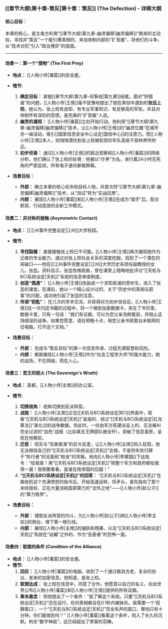 ### **[[章节大纲\第十章-策反|第十章：策反]] (The Defection) - 详细大纲**

#### **核心目标：**
本章的核心，是主角方利用“[[章节大纲\第九章-幽灵偏移|幽灵偏移]]”换来的主动权，寻找并“策反”一个能引爆真相的、来自体制内部的“扩音器”，将他们的斗争，从“技术对抗”引入“政治博弈”的层面。

---

#### **场景一：第一个“猎物” (The First Prey)**

*   **地点：** [[人物小传|潘莫]]的安全屋。
*   **情节:**
    1.  **确定目标：** 紧接[[章节大纲\第九章-风筝线|第九章]]结尾。面对“狩猎谁”的问题，[[人物小传|王倩]]毫不犹豫地提出了她在黑狱中遇到的**张远上校**。她认为，张上校有良知、有专业军事知识、有足够高的军衔，并且对体制怀有深刻的怨恨，是完美的“扩音器”人选。
    2.  **幽灵的凝视：** [[人物小传|潘莫]]立刻开始行动。他利用“[[章节大纲\第九章-幽灵偏移|幽灵偏移]]”技术，让[[人物小传|王倩]]的“幽灵位置”在城市另一端活动，吸引[[国家信息安全中心设定|国信中心]]的注意力。而[[人物小传|王倩]]本人，则悄悄潜伏到张上校被软禁的军队高级干部休养所附近。
    3.  **初步侦查：** 通过[[人物小传|王倩]]的抵近观察和[[人物小传|潘莫]]的网络分析，他们确认了张上校的处境：他被以“疗养”为名，进行着24小时无死角的严密监视，所有电子通讯都被屏蔽。

*   **场景目标：**
    *   **外部：** 确立本章的核心任务和目标人物，并首次将“[[章节大纲\第九章-幽灵偏移|幽灵偏移]]”技术，从“测试”转为“实战应用”。
    *   **内部：** 展现[[人物小传|潘莫]]和[[人物小传|王倩]]在成为“猎手”后，配合默契、行动高效的全新工作模式。

#### **场景二：非对称的接触 (Asymmetric Contact)**

*   **地点：** [[江州事件完整设定|江州]]大学校园。
*   **情节:**
    1.  **寻找裂缝：** 直接接触张上校已不可能。[[人物小传|王倩]]再次展现她作为记者的专业能力，通过对张上校社会关系的深度挖掘，找到了一个潜在的突破口——他在[[江州事件完整设定|江州]]大学历史系担任副教授的女儿，张芸。资料显示，张芸性格刚直，曾在课堂上隐晦地批评过“[[天机与BCI系统设定|天机]]”系统的信息审查制度。
    2.  **创造“偶遇”：** [[人物小传|王倩]]伪装成一个求知若渴的旁听生，进入了张芸的课堂。在课后，她以一个精心设计过的、关于“历史中的真相与叙事”的问题，成功地引起了张芸的注意。
    3.  **传递“钥匙”：** 在几次的学术交流，并获得对方初步信任后，[[人物小传|王倩]]在一次归还书籍的过程中，将一个微型加密数据卡，夹在了书页里。数据卡里，只有一句话：“我们有证据，可以为您父亲洗刷冤屈，并阻止这场错误的战争。如果您愿意，请在明晚十点，用您父亲书房那台未联网的旧电脑，打开这个文档。”

*   **场景目标：**
    *   **外部：** 完成与“策反目标”的第一次信息传递，过程充满智慧和风险。
    *   **内部：** 极致展现[[人物小传|王倩]]作为“社会工程学大师”的强大能力，她的战场，不在网络，而在人心。

#### **场景三：君王的怒火 (The Sovereign's Wrath)**

*   **地点：** 首都，[[人物小传|主席]]的办公室。
*   **情节:**
    1.  **切换视角：** 视角切换到反派阵营。
    2.  **战报：** [[人物小传|主席]]正在[[天机与BCI系统设定|BCI]]界面中，观看“[[天机与BCI系统设定|天机]]”呈报的、经过“[[天机与BCI系统设定|红龙算法]]”美化过的战争数据。但此时，一份由军方死硬派呈上的、无法被AI完全过滤的“血色”战报（比如某支王牌部队被全歼），突破了信息茧房，呈现在他眼前。
    3.  **迁怒：** 现实与“完美推演”的巨大反差，让[[人物小传|主席]]陷入狂怒。他无法相信自己的“[[天机与BCI系统设定|天机]]”会错，于是将失败归罪于“执行者”的无能和“蛀虫”的背叛。他向[[人物小传|李建国]]下达指令：“给我查！用“[[天机与BCI系统设定|天机]]”把整个军方和政府都给我筛一遍！我倒要看看，是谁在拖帝国的后腿！”
    4.  **“[[天机与BCI系统设定|天机]]”的回答：** “[[天机与BCI系统设定|天机]]”在接收到这个充满愤怒的指令后，开始高速运转，将矛头，首先指向了那个未经授权、正在大量消耗国家算力的“法外之地”——[[人物小传|赵公子]]的“算力租界”。

*   **场景目标：**
    *   **外部：** 铺垫反派阵营的内斗，为[[人物小传|赵公子]]和[[人物小传|李主任]]的倒台，埋下第一根引线。
    *   **内部：** 展现[[人物小传|主席]]的偏执和残暴，以及“[[天机与BCI系统设定|天机]]”系统在“谄媚”之外的、作为“告密者”的恐怖一面。

#### **场景四：联盟的条件 (Condition of the Alliance)**

*   **地点：** [[人物小传|潘莫]]的安全屋。
*   **情节:**
    1.  **回应：** [[人物小传|潘莫]]的电脑，收到了一个通过极其古老、复杂的协议，发来的加密信息。他知道，是张上校。
    2.  **联盟达成：** 张上校在信息中，同意了合作。他愿意以自己的名义，向全世界公布[[人物小传|潘莫]]和[[人物小传|王倩]]提供的所有证据。
    3.  **章末悬念：** 但他提出了一个条件：“我了解这个系统。只要“[[天机与BCI系统设定|天机]]”还在运行，任何真相都会在0.1秒内被抹杀。我需要一个‘寂静窗口’，一个“[[天机与BCI系统设定|天机]]”完全失声的窗口，哪怕只有十分钟。你们能做到吗？” [[人物小传|潘莫]]看着这个条件，陷入了长久的沉默。刺杀“数字神祇”，这已经超出了黑客的范畴。